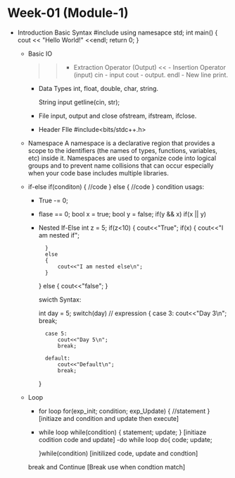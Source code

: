 # Week-01 (Module-1)
- Introduction 
        Basic Syntax 
        #include<iostream>
        using namesapce std; 
        int main()
        {
            cout << "Hello World!" <<endl; 
            return 0; 
        }

    - Basic IO 
        >> - Extraction Operator (Output)
        << - Insertion Operator (input)
        cin - input 
        cout - output.
        endl - New line print. 

        - Data Types 
            int, float, double, char, string. 

            String input 
            getline(cin, str);

        - File input, output and close
            ofstream, ifstream, ifclose. 

        - Header FIle 
            #include<bits/stdc++.h>

    - Namespace 
        A namespace is a declarative region that provides a scope to the identifiers (the names of types, functions, variables, etc) inside it. Namespaces are used to organize code into logical groups and to prevent name collisions that can occur especially when your code base includes multiple libraries.

    - if-else
        if(conditon)
        {
            //code
        }
        else 
        {
            //code
        }
        condition usags: 
        - True -= 0;
        - flase == 0;
        bool x = true; 
        bool y = false; 
        if(y && x)
        if(x || y)

        - Nested If-Else
            int z = 5; 
            if(z<10)
            {
                cout<<"True";
                if(x)
                {
                    cout<<"I am nested if";

                }
                else
                {
                    cout<<"I am nested else\n";
                }
            }
            else
            {
                cout<<"false";
            }

            swicth Syntax: 

            int day = 5;
            switch(day) // expression
            {
                case 3:
                    cout<<"Day 3\n";
                    break;

                case 5:
                    cout<<"Day 5\n";
                    break;

                default:
                    cout<<"Default\n";
                    break;
            }
    - Loop 
        - for loop
            for(exp_init; condition; exp_Update)
            {
                //statement
            }
        [initiaze and condition and update then execute]
        - while loop 
            while(condition)
            {
                statement;
                update;
            }
        [initiaze codition code and update]
        -do while loop
            do{
                code;
                update;

            }while(condition)
        [initilized code, update and condtion]

        break and Continue 
        [Break use when condtion match]
        